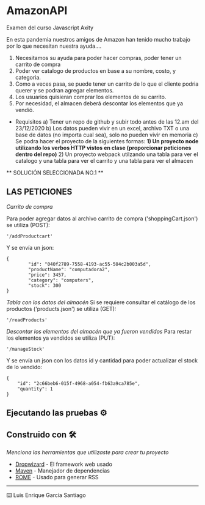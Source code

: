 # AmazonAPI
Examen del curso Javascript Axity

En esta pandemia nuestros amigos de Amazon han tenido mucho trabajo por lo que necesitan nuestra ayuda....

1) Necesitamos su ayuda para poder hacer compras, poder tener un carrito de compra
2) Poder ver catalogo de productos en base a su nombre, costo, y categoria.
3) Como a veces pasa, se puede tener un carrito de lo que el cliente podria querer y se podran agregar elementos.
3) Los usuarios quisieran comprar los elementos de su carrito.
4) Por necesidad, el almacen deberá descontar los elementos que ya vendió.

* Requisitos
a) Tener un repo de github y subir todo antes de las 12.am del 23/12/2020
b) Los datos pueden vivir en un excel, archivo TXT o una base de datos (no importa cual sea), solo no pueden vivir en memoria
c) Se podra hacer el proyecto de la siguientes formas:
    **1) Un proyecto node utilizando los verbos HTTP vistos en clase (proporcionar peticiones dentro del repo)**
    2) Un proyecto webpack utilzando una tabla para ver el catalogo y una tabla para ver el carrito y una tabla para ver el almacen
    
** SOLUCIÓN SELECCIONADA NO.1 **


## LAS PETICIONES

_Carrito de compra_

Para poder agregar datos al archivo carrito de compra ('shoppingCart.json') se utiliza (POST):
```
'/addProductcart'
```
Y se envía un json:
```
{
        "id": "040f2789-7558-4193-ac55-504c2b003a5d",
        "productName": "computadora2",
        "price": 3457,
        "category": "computers",
        "stock": 300
}
```

_Tabla con los datos del almacén_
Si se requiere consultar el catálogo de los productos ('products.json') se utiliza (GET):
```
'/readProducts'
```

_Descontar los elementos del almacén que ya fueron vendidos_
Para restar los elementos ya vendidos se utiliza (PUT):
```
'/manageStock'
```
Y se envía un json con los datos id y cantidad para poder actualizar el stock de lo vendido:
```
{
    "id": "2c66beb6-015f-4968-a054-fb63a9ca785e",
    "quantity": 1
}
```



## Ejecutando las pruebas ⚙️







## Construido con 🛠️

_Menciona las herramientas que utilizaste para crear tu proyecto_

* [Dropwizard](http://www.dropwizard.io/1.0.2/docs/) - El framework web usado
* [Maven](https://maven.apache.org/) - Manejador de dependencias
* [ROME](https://rometools.github.io/rome/) - Usado para generar RSS



---
⌨️ Luis Enrique García Santiago
